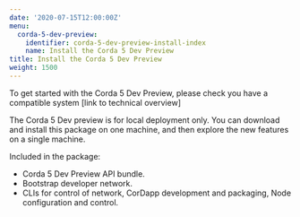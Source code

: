 ```yaml
---
date: '2020-07-15T12:00:00Z'
menu:
  corda-5-dev-preview:
    identifier: corda-5-dev-preview-install-index
    name: Install the Corda 5 Dev Preview
title: Install the Corda 5 Dev Preview
weight: 1500
---
```


To get started with the Corda 5 Dev Preview, please check you have a compatible system [link to technical overview]

The Corda 5 Dev preview is for local deployment only. You can download and install this package on one machine, and then explore the new features on a single machine.

Included in the package:

* Corda 5 Dev Preview API bundle.
* Bootstrap developer network.
* CLIs for control of network, CorDapp development and packaging, Node configuration and control.
